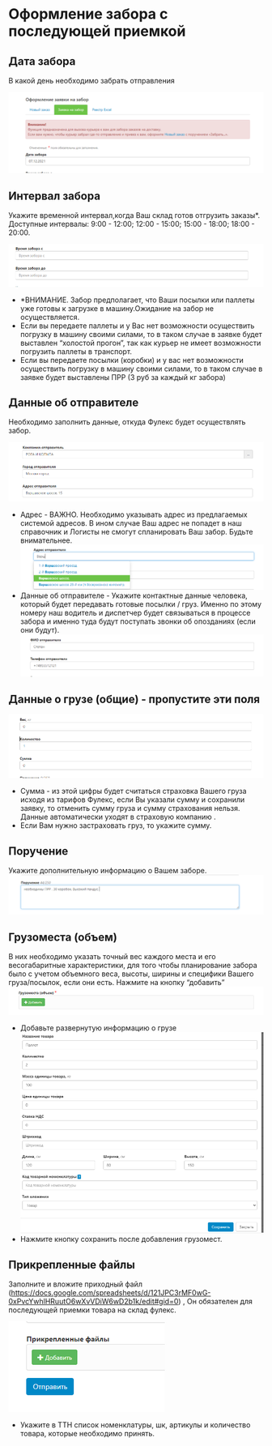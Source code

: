 # Оформление забора с последующей приемкой
## Дата забора
В какой день необходимо забрать отправления

![date](img/pick_up_date.png)

## Интервал забора
Укажите временной интервал,когда Ваш склад готов отгрузить заказы*. Доступные интервалы: 9:00 - 12:00; 12:00 - 15:00; 15:00 - 18:00; 18:00 - 20:00.

![interval](img/sampling_interval.png)

- *ВНИМАНИЕ. Забор предполагает, что Ваши посылки или паллеты уже готовы к загрузке в машину.Ожидание на забор не осуществляется. 
- Если вы передаете паллеты и у Вас нет возможности осуществить погрузку в машину своими силами, то в таком случае в заявке будет выставлен “холостой прогон”, так как курьер не имеет возможности погрузить паллеты в транспорт. 
- Если вы передаете посылки (коробки) и у вас нет возможности осуществить погрузку в машину своими силами, то в таком случае в заявке будет выставлены ПРР (3 руб за каждый кг забора)

## Данные об отправителе
Необходимо заполнить данные, откуда Фулекс будет осуществлять забор.

![interval](img/sender_data.png)

* Адрес - ВАЖНО. Необходимо указывать адрес из предлагаемых системой адресов. В ином случае Ваш адрес не попадет в наш справочник и Логисты не смогут спланировать Ваш забор. Будьте внимательнее.
![interval](img/address.png)
* Данные об отправителе - Укажите контактные данные человека, который будет передавать готовые посылки / груз. Именно по этому номеру наш водитель и диспетчер будет связываться в процессе забора и именно туда будут поступать звонки об опозданиях (если они будут).
![interval](img/sender_data_2.png)  

## Данные о грузе (общие) - пропустите эти поля
![interval](img/cargo_data.png)
* Сумма - из этой цифры будет считаться страховка Вашего груза исходя из тарифов Фулекс, если Вы указали сумму и сохранили заявку, то отменить сумму груза и сумму страхования нельзя. Данные автоматически уходят в страховую компанию .
* Если Вам нужно застраховать груз, то укажите сумму.

## Поручение
Укажите дополнительную информацию о Вашем заборе.
![interval](img/assignment.png)
 
## Грузоместа (объем)
В них необходимо указать точный вес каждого места и его весогабаритные характеристики, для того чтобы планирование забора было с учетом объемного веса, высоты, ширины и специфики Вашего груза/посылок, если они есть. Нажмите на кнопку “добавить”
![interval](img/cargo_spaces.png)

* Добавьте развернутую информацию о грузе
![interval](img/cargo-spaces_data.png)
* Нажмите кнопку сохранить после добавления грузомест.

## Прикрепленные файлы
Заполните и вложите приходный файл (https://docs.google.com/spreadsheets/d/121JPC3rMF0wG-0xPvcYwhlHRuutO6wXvVDiW6wD2b1k/edit#gid=0) , Он обязателен для последующей приемки товара на склад фулекс.

![interval](img/attached_files.png)
* Укажите в ТТН список номенклатуры, шк, артикулы и количество товара, которые необходимо принять.
